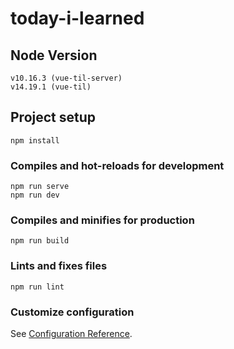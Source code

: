 # today-i-learned

## Node Version
```
v10.16.3 (vue-til-server)
v14.19.1 (vue-til)
```

## Project setup
```
npm install
```

### Compiles and hot-reloads for development
```
npm run serve
npm run dev
```

### Compiles and minifies for production
```
npm run build
```

### Lints and fixes files
```
npm run lint
```

### Customize configuration
See [Configuration Reference](https://cli.vuejs.org/config/).
